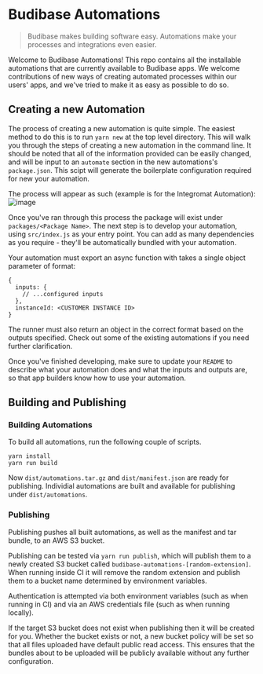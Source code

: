 # Budibase Automations

> Budibase makes building software easy. Automations make your processes and integrations even easier.

Welcome to Budibase Automations! This repo contains all the installable automations that are currently available to Budibase apps.
We welcome contributions of new ways of creating automated processes within our users' apps, and we've tried to make it 
as easy as possible to do so.

## Creating a new Automation

The process of creating a new automation is quite simple. The easiest method to do this is to run `yarn new` at the 
top level directory. This will walk you through the steps of creating a new automation in the command line. It should be 
noted that all of the information provided can be easily changed, and will be input to an `automate` section in the new automations's
`package.json`. This scipt will generate the boilerplate configuration required for new your automation.

The process will appear as such (example is for the Integromat Automation):
![image](https://user-images.githubusercontent.com/4407001/93998672-c45e8900-fd8c-11ea-90ff-032550ee9d9f.png)

Once you've ran through this process the package will exist under `packages/<Package Name>`.
The next step is to develop your automation, using `src/index.js` as your entry point. You can add as many
dependencies as you require - they'll be automatically bundled with your automation.

Your automation must export an async function with takes a single object parameter of format:
```
{
  inputs: {
    // ...configured inputs
  },
  instanceId: <CUSTOMER INSTANCE ID>
}
```
The runner must also return an object in the correct format based on the outputs specified. Check out some of the
existing automations if you need further clarification.

Once you've finished developing, make sure to update your `README` to describe what your automation does and what the inputs
and outputs are, so that app builders know how to use your automation.

## Building and Publishing

### Building Automations

To build all automations, run the following couple of scripts.

```
yarn install
yarn run build
```

Now `dist/automations.tar.gz` and `dist/manifest.json` are ready for publishing.
Individial automations are built and available for publishing under `dist/automations`.

### Publishing

Publishing pushes all built automations, as well as the manifest and tar bundle, to an AWS S3 bucket.

Publishing can be tested via `yarn run publish`, which will publish them to a newly created S3 bucket
called `budibase-automations-[random-extension]`. When running inside CI it will remove the random extension and
publish them to a bucket name determined by environment variables.

Authentication is attempted via both environment variables (such as when running in CI) and via an AWS
credentials file (such as when running locally).

If the target S3 bucket does not exist when publishing then it will be created for you. Whether the bucket exists
or not, a new bucket policy will be set so that all files uploaded have default public read access. This
ensures that the bundles about to be uploaded will be publicly available without any further configuration.
